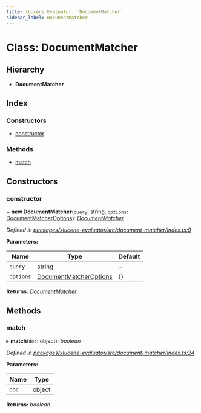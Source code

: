 ```yaml
---
title: xLucene Evaluator: `DocumentMatcher`
sidebar_label: DocumentMatcher
---
```


# Class: DocumentMatcher

## Hierarchy

* **DocumentMatcher**

## Index

### Constructors

* [constructor](documentmatcher.md#constructor)

### Methods

* [match](documentmatcher.md#match)

## Constructors

###  constructor

\+ **new DocumentMatcher**(`query`: string, `options`: [DocumentMatcherOptions](../interfaces/documentmatcheroptions.md)): *[DocumentMatcher](documentmatcher.md)*

*Defined in [packages/xlucene-evaluator/src/document-matcher/index.ts:9](https://github.com/terascope/teraslice/blob/78714a985/packages/xlucene-evaluator/src/document-matcher/index.ts#L9)*

**Parameters:**

Name | Type | Default |
------ | ------ | ------ |
`query` | string | - |
`options` | [DocumentMatcherOptions](../interfaces/documentmatcheroptions.md) |  {} |

**Returns:** *[DocumentMatcher](documentmatcher.md)*

## Methods

###  match

▸ **match**(`doc`: object): *boolean*

*Defined in [packages/xlucene-evaluator/src/document-matcher/index.ts:24](https://github.com/terascope/teraslice/blob/78714a985/packages/xlucene-evaluator/src/document-matcher/index.ts#L24)*

**Parameters:**

Name | Type |
------ | ------ |
`doc` | object |

**Returns:** *boolean*
